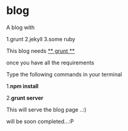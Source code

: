 blog
====

A blog with

1.grunt
2.jekyll
3.some ruby 
 
This blog needs [** grunt **](http://gruntjs.com)

once you have all the requirements

Type the following commands in your terminal 

1.**npm install**

2.**grunt server** 

This will serve the blog page ..:)

will be soon completed...:P
